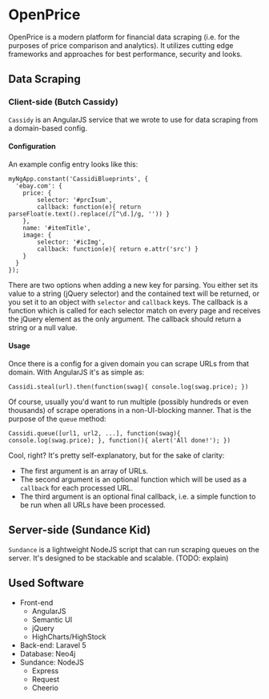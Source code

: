 # OpenPrice

OpenPrice is a modern platform for financial data scraping (i.e. for the purposes of price comparison and analytics).
It utilizes cutting edge frameworks and approaches for best performance, security and looks.

## Data Scraping

### Client-side (Butch Cassidy)
`Cassidy` is an AngularJS service that we wrote to use for data scraping from a domain-based config.

#### Configuration
An example config entry looks like this:
```
myNgApp.constant('CassidiBlueprints', {
  'ebay.com': {
  	price: {
  		selector: '#prcIsum',
  		callback: function(e){ return parseFloat(e.text().replace(/[^\d.]/g, '')) }
  	},
  	name: '#itemTitle',
  	image: {
  		selector: '#icImg',
  		callback: function(e){ return e.attr('src') }
  	}
  }
});
```
There are two options when adding a new key for parsing. You either set its value to a string (jQuery selector) and the contained text will be returned, or you set it to an object with `selector` and `callback` keys. The callback is a function which is called for each selector match on every page and receives the jQuery element as the only argument. The  callback should return a string or a null value.

#### Usage
Once there is a config for a given domain you can scrape URLs from that domain. With AngularJS it's as simple as:
```
Cassidi.steal(url).then(function(swag){ console.log(swag.price); })
```

Of course, usually you'd want to run multiple (possibly hundreds or even thousands) of scrape operations in a non-UI-blocking manner. That is the purpose of the `queue` method:
```
Cassidi.queue([url1, url2, ...], function(swag){ console.log(swag.price); }, function(){ alert('All done!'); })
```
Cool, right? It's pretty self-explanatory, but for the sake of clarity:
* The first argument is an array of URLs.
* The second argument is an optional function which will be used as a `callback` for each processed URL.
* The third argument is an optional final callback, i.e. a simple function to be run when all URLs have been processed.

## Server-side (Sundance Kid)
`Sundance` is a lightweight NodeJS script that can run scraping queues on the server.
It's designed to be stackable and scalable.
(TODO: explain)

## Used Software
* Front-end
  * AngularJS
  * Semantic UI
  * jQuery
  * HighCharts/HighStock
* Back-end: Laravel 5
* Database: Neo4j
* Sundance: NodeJS
  * Express
  * Request
  * Cheerio